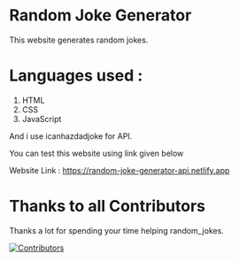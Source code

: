 # Random Joke Generator

This website generates random jokes.

# Languages used : 

1) HTML
2) CSS
3) JavaScript

And i use icanhazdadjoke for API.

You can test this website using link given below

Website Link : https://random-joke-generator-api.netlify.app

# Thanks to all Contributors

Thanks a lot for spending your time helping random_jokes.

[![Contributors](https://contrib.rocks/image?repo=codemaniac-sahil/random_jokes)](https://github.com/codemaniac-sahil/random_jokes/graphs/contributors)
